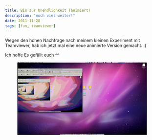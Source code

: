 ```yaml
---
title: Bis zur Unendlichkeit (animiert)
description: "noch viel weiter!"
date: 2011-11-28
tags: [fun, teamviewer]
---
```


Wegen den hohen Nachfrage nach meinem kleinen Experiment mit Teamviewer,
hab ich jetzt mal eine neue animierte Version gemacht. :)

Ich hoffe Es gefällt euch ^^

<center><figure>
	<a href="/assets/images/2011-11-28/animation_unendlich.gif"><img src="/assets/images/2011-11-28/animation_unendlich_klein.gif" alt=""></a>
</figure></center>

